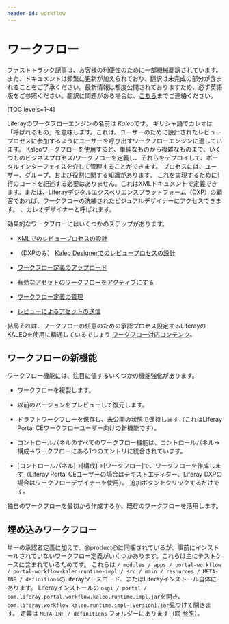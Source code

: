 ```yaml
---
header-id: workflow
---
```


# ワークフロー

<p class="alert alert-info"><span class="wysiwyg-color-blue120">ファストトラック記事は、お客様の利便性のために一部機械翻訳されています。また、ドキュメントは頻繁に更新が加えられており、翻訳は未完成の部分が含まれることをご了承ください。最新情報は都度公開されておりますため、必ず英語版をご参照ください。翻訳に問題がある場合は、<a href="mailto:support-content-jp@liferay.com">こちら</a>までご連絡ください。</span></p>

[TOC levels=1-4]

Liferayのワークフローエンジンの名前は *Kaleo*です。 ギリシャ語でカレオは「呼ばれるもの」を意味します。これは、ユーザーのために設計されたレビュープロセスに参加するようにユーザーを呼び出すワークフローエンジンに適しています。 Kaleoワークフローを使用すると、単純なものから複雑なものまで、いくつものビジネスプロセス/ワークフローを定義し、それらをデプロイして、ポータルインターフェイスを介して管理することができます。 プロセスには、ユーザー、グループ、および役割に関する知識があります。 これを実現するために1行のコードを記述する必要はありません。これはXMLドキュメントで定義できます。または、Liferayデジタルエクスペリエンスプラットフォーム（DXP）の顧客であれば、ワークフローの洗練されたビジュアルデザイナーにアクセスできます。 、カレオデザイナーと呼ばれます。

効果的なワークフローにはいくつかのステップがあります。

  - [XMLでのレビュープロセスの設計](/docs/7-1/tutorials/-/knowledge_base/t/crafting-xml-workflow-definitions)

  - （DXPのみ） [Kaleo Designerでのレビュープロセスの設計](https://customer.liferay.com/documentation/7.1/admin/-/official_documentation/portal/kaleo-designer)

  - [ワークフロー定義のアップロード](/docs/7-1/user/-/knowledge_base/u/managing-workflows#uploading-workflow-definitions)

  - [有効なアセットのワークフローをアクティブにする](/docs/7-1/user/-/knowledge_base/u/activating-workflow)

  - [ワークフロー定義の管理](/docs/7-1/user/-/knowledge_base/u/managing-workflows)

  - [レビューによるアセットの送信](/docs/7-1/user/-/knowledge_base/u/reviewing-assets)

結局それは、ワークフローの任意のための承認プロセス設定するLiferayのKALEOを使用に精通しているでしょう [ワークフロー対応コンテンツ](/docs/7-1/user/-/knowledge_base/u/activating-workflow)。

## ワークフローの新機能

ワークフロー機能には、注目に値するいくつかの機能強化があります。

  - ワークフローを複製します。

  - 以前のバージョンをプレビューして復元します。

  - ドラフトワークフローを保存し、未公開の状態で保持します（これはLiferay Portal CEワークフローユーザー向けの新機能です）。

  - コントロールパネルのすべてのワークフロー機能は、コントロールパネル→構成→ワークフローにある1つのエントリに統合されています。

  - [コントロールパネル]→[構成]→[ワークフロー]で、ワークフローを作成します（Liferay Portal CEユーザーの場合はテキストエディター、Liferay DXPの場合はワークフローデザイナーを使用）。 追加ボタンをクリックするだけです。

独自のワークフローを最初から作成するか、既存のワークフローを活用します。

## 埋め込みワークフロー

単一の承認者定義に加えて、@product@に同梱されているが、事前にインストールされていないワークフロー定義がいくつかあります。これらは主にテストケースに含まれているためです。 これらは `/ modules / apps / portal-workflow / portal-workflow-kaleo-runtime-impl / src / main / resources / META-INF / definitions`のLiferayソースコード、またはLiferayインストール自体にあります。 Liferayインストールの `osgi / portal / com.liferay.portal.workflow.kaleo.runtime.impl.jar`を開き、 `com.liferay.workflow.kaleo.runtime.impl-[version].jar`見つけて開きます。 定義は `META-INF / definitions` フォルダーにあります（図 [参照](/docs/6-2/tutorials/-/knowledge_base/t/designing-a-kaleo-workflow-definition)）。


<!-- Do you need a real life example to convince you that workflow is
important? Grab a cup of coffee and settle in. Story about ancient Greek
philosophers (web sites) competing rhetorically for followers and financial
supporters (users, customers, advertisers). One of them runs his arguments by
another philosopher for review, and finds his way to fame (single approver
workflow). The other does not, and is forgotten to history. Names: Phlegmaticus
and Sanguineus -->
